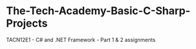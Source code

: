 # The-Tech-Academy-Basic-C-Sharp-Projects

TACN12E1 - C# and .NET Framework - Part 1 & 2 assignments
